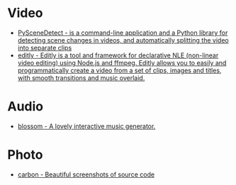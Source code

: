 # Video
- [PySceneDetect - is a command-line application and a Python library for detecting scene changes in videos, and automatically splitting the video into separate clips](https://pyscenedetect.readthedocs.io/en/latest/)
- [editly - Editly is a tool and framework for declarative NLE (non-linear video editing) using Node.js and ffmpeg. Editly allows you to easily and programmatically create a video from a set of clips, images and titles, with smooth transitions and music overlaid.](https://github.com/mifi/editly)

# Audio
- [blossom - A lovely interactive music generator.](https://github.com/generative-music/blossom)

# Photo
- [carbon - Beautiful screenshots of source code](https://github.com/carbon-app/carbon/blob/main/README.md)
